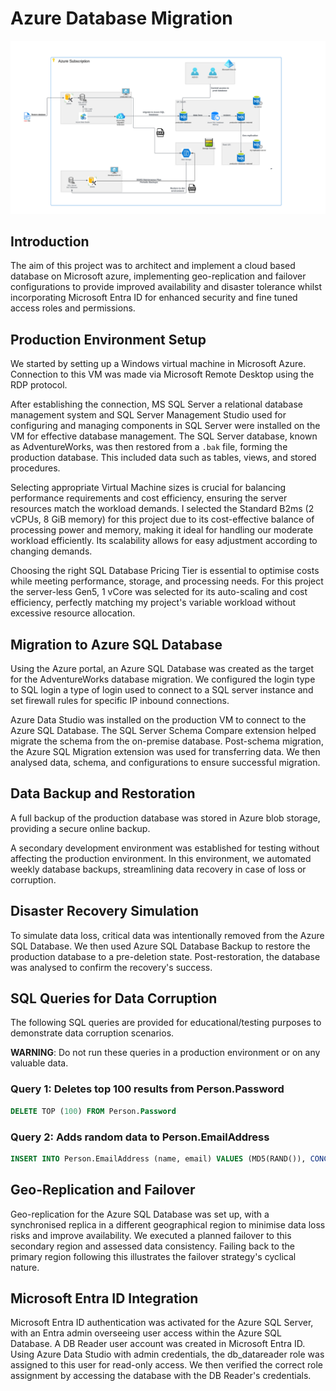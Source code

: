 # Azure Database Migration

![Azure Project Diagram](Assets/Azure%20Project%20Diagram.png)

## Introduction

The aim of this project was to architect and implement a cloud based database on Microsoft azure, implementing geo-replication and failover configurations to provide improved availability and disaster tolerance whilst incorporating Microsoft Entra ID for enhanced security and fine tuned access roles and permissions. 

## Production Environment Setup

We started by setting up a Windows virtual machine in Microsoft Azure. Connection to this VM was made via Microsoft Remote Desktop using the RDP protocol.

After establishing the connection, MS SQL Server a relational database management system and SQL Server Management Studio used for configuring and managing components in SQL Server were installed on the VM for effective database management. The SQL Server database, known as AdventureWorks, was then restored from a `.bak` file, forming the production database. This included data such as tables, views, and stored procedures.

Selecting appropriate Virtual Machine sizes is crucial for balancing performance requirements and cost efficiency, ensuring the server resources match the workload demands. I selected the Standard B2ms (2 vCPUs, 8 GiB memory) for this project due to its cost-effective balance of processing power and memory, making it ideal for handling our moderate workload efficiently. Its scalability allows for easy adjustment according to changing demands.

Choosing the right SQL Database Pricing Tier is essential to optimise costs while meeting performance, storage, and processing needs. For this project the server-less Gen5, 1 vCore was selected for its auto-scaling and cost efficiency, perfectly matching my project's variable workload without excessive resource allocation.

## Migration to Azure SQL Database

Using the Azure portal, an Azure SQL Database was created as the target for the AdventureWorks database migration. We configured the login type to SQL login a type of login used to connect to a SQL server instance  and set firewall rules for specific IP inbound connections.

Azure Data Studio was installed on the production VM to connect to the Azure SQL Database. The SQL Server Schema Compare extension helped migrate the schema from the on-premise database. Post-schema migration, the Azure SQL Migration extension was used for transferring data. We then analysed data, schema, and configurations to ensure successful migration.

## Data Backup and Restoration

A full backup of the production database was stored in Azure blob storage, providing a secure online backup.

A secondary development environment was established for testing without affecting the production environment. In this environment, we automated weekly database backups, streamlining data recovery in case of loss or corruption.

## Disaster Recovery Simulation

To simulate data loss, critical data was intentionally removed from the Azure SQL Database. We then used Azure SQL Database Backup to restore the production database to a pre-deletion state. Post-restoration, the database was analysed to confirm the recovery's success.

## SQL Queries for Data Corruption

The following SQL queries are provided for educational/testing purposes to demonstrate data corruption scenarios. 

**WARNING**: Do not run these queries in a production environment or on any valuable data.

### Query 1: Deletes top 100 results from Person.Password
```sql
DELETE TOP (100) FROM Person.Password
```

### Query 2: Adds random data to Person.EmailAddress
```sql
INSERT INTO Person.EmailAddress (name, email) VALUES (MD5(RAND()), CONCAT(MD5(RAND()), '@example.com'))
```

## Geo-Replication and Failover

Geo-replication for the Azure SQL Database was set up, with a synchronised replica in a different geographical region to minimise data loss risks and improve availability. We executed a planned failover to this secondary region and assessed data consistency. Failing back to the primary  region following this  illustrates the failover strategy's cyclical nature.

## Microsoft Entra ID Integration

Microsoft Entra ID authentication was activated for the Azure SQL Server, with an Entra admin overseeing user access within the Azure SQL Database. A DB Reader user account was created in Microsoft Entra ID. Using Azure Data Studio with admin credentials, the db_datareader role was assigned to this user for read-only access. We then verified the correct role assignment by accessing the database with the DB Reader's credentials.
